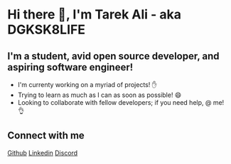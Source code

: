 # Hi there 👋, I'm Tarek Ali - aka DGKSK8LIFE

## I'm a student, avid open source developer, and aspiring software engineer!

- I'm currenty working on a myriad of projects! ✋
- Trying to learn as much as I can as soon as possible! 😄
- Looking to collaborate with fellow developers; if you need help, @ me! 👌

## Connect with me

[Github](https://github.com/DGKSK8LIFE)
[Linkedin](https://www.linkedin.com/in/tarek-ali-b59a0a1a8/)
[Discord](DGK#5762)

